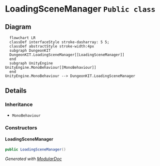 # LoadingSceneManager `Public class`

## Diagram
```mermaid
  flowchart LR
  classDef interfaceStyle stroke-dasharray: 5 5;
  classDef abstractStyle stroke-width:4px
  subgraph DungeonKIT
  DungeonKIT.LoadingSceneManager[[LoadingSceneManager]]
  end
  subgraph UnityEngine
UnityEngine.MonoBehaviour[[MonoBehaviour]]
  end
UnityEngine.MonoBehaviour --> DungeonKIT.LoadingSceneManager
```

## Details
### Inheritance
 - `MonoBehaviour`

### Constructors
#### LoadingSceneManager
```csharp
public LoadingSceneManager()
```

*Generated with* [*ModularDoc*](https://github.com/hailstorm75/ModularDoc)
